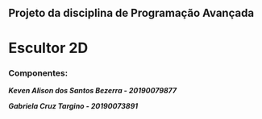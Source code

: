 ## Projeto da disciplina de Programação Avançada
# Escultor 2D

### Componentes:

**_Keven Alison dos Santos Bezerra - 20190079877_**

**_Gabriela Cruz Targino - 20190073891_**
